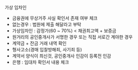 가상 임차인
* 금융권에 무상거주 사실 확인서 존재 여부 체크
* 없는경우 : 법원에 제출 해달라고 부탁
* 가상임차인 : 감정가(60 ~ 70%) < 채권최고액 + 보증금
* 원거리의 공인중개사가 서명한 경우 또는 직접 서로간 계야한 경우
* 계약금 + 잔금 거래 내역 확인
* 형사고소(경매 입찰방해죄, 사기죄 등)
* 계약서 양식이 최신것, 공인중개사 인감이 등록전 인감
* 은행 : 임대차 확인서 내용 체크
